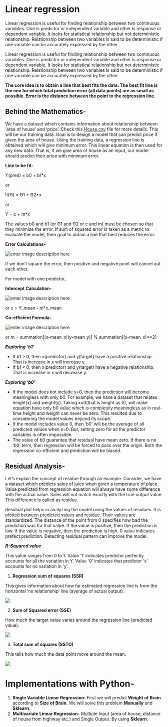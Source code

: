 
# Linear regression
Linear regression is useful for finding relationship between two continuous variables. One is predictor or independent variable and other is response or dependent variable. It looks for statistical relationship but not deterministic relationship. Relationship between two variables is said to be deterministic if one variable can be accurately expressed by the other.

Linear regression is useful for finding relationship between two continuous variables. One is predictor or independent variable and other is response or dependent variable. It looks for statistical relationship but not deterministic relationship. Relationship between two variables is said to be deterministic if one variable can be accurately expressed by the other.

**The core idea is to obtain a line that best fits the data. The best fit line is the one for which total prediction error (all data points) are as small as possible. Error is the distance between the point to the regression line.**

## Behind the Mathematics-
We have a dataset which contains information about relationship between ‘area of house’ and ‘price’. Check this [House.csv](https://github.com/Dipeshpal/Machine-Learning/blob/master/Linear%20Regression/dataset.csv) file for more details.
This will be our training data. Goal is to design a model that can predict price if given the area of house. Using the training data, a regression line is obtained which will give minimum error. This linear equation is then used for any new data. That is, if we give area of house as an input, our model should predict their price with minimum error.

**Line to be fit-**

Y(pred) = b0 + b1*x

or

h(Θ) = Θ1 + Θ2*x

or

Y = c + m*x

The values b0 and b1 (or Θ1 and Θ2 or c and m) must be chosen so that they minimize the error. If sum of squared error is taken as a metric to evaluate the model, then goal to obtain a line that best reduces the error.

**Error Calculations-**

![enter image description here](https://cdn-images-1.medium.com/max/1600/1*Utp8sgyLk7H39qOQY9pf1A.png)

If we don’t square the error, then positive and negative point will cancel out each other.

For model with one predictor,

**Intercept Calculation-**

![enter image description here](https://cdn-images-1.medium.com/max/1600/1*1evY0PuCUENCpDP_QRplig.png)

or c = Y_mean - m*x_mean

**Co-efficient Formula-**

![enter image description here](https://cdn-images-1.medium.com/max/1600/1*Cx1Yej9zLVI1O16I3mODqA.png)

or m = summation[(x-mean_x)(y-mean_y)] % summation[(x-mean_x)**2]

**_Exploring ‘b1’_**

-   If b1 > 0, then x(predictor) and y(target) have a positive relationship. That is increase in x will increase y.
-   If b1 < 0, then x(predictor) and y(target) have a negative relationship. That is increase in x will decrease y.

**_Exploring ‘b0’_**

-   If the model does not include x=0, then the prediction will become meaningless with only b0. For example, we have a dataset that relates height(x) and weight(y). Taking x=0(that is height as 0), will make equation have only b0 value which is completely meaningless as in real-time height and weight can never be zero. This resulted due to considering the model values beyond its scope.
-   If the model includes value 0, then ‘b0’ will be the average of all predicted values when x=0. But, setting zero for all the predictor variables is often impossible.
-   The value of b0 guarantee that residual have mean zero. If there is no ‘b0’ term, then regression will be forced to pass over the origin. Both the regression co-efficient and prediction will be biased.

## Residual Analysis-

Let’s explain the concept of residue through an example. Consider, we have a dataset which predicts sales of juice when given a temperature of place. Value predicted from regression equation will always have some difference with the actual value. Sales will not match exactly with the true output value. This difference is called as residue.

Residual plot helps in analyzing the model using the values of residues. It is plotted between predicted values and residue. Their values are standardized. The distance of the point from 0 specifies how bad the prediction was for that value. If the value is positive, then the prediction is low. If the value is negative, then the prediction is high. 0 value indicates prefect prediction. Detecting residual pattern can improve the model.

**_R-Squared value_**

This value ranges from 0 to 1. Value ‘1’ indicates predictor perfectly accounts for all the variation in Y. Value ‘0’ indicates that predictor ‘x’ accounts for no variation in ‘y’.

1. **Regression sum of squares (SSR)**

This gives information about how far estimated regression line is from the horizontal ‘no relationship’ line (average of actual output).

![](https://cdn-images-1.medium.com/max/800/1*eXRB9iStTLFtrPkSfbWEHg.png)


2. **Sum of Squared error (SSE)**

How much the target value varies around the regression line (predicted value).

![](https://cdn-images-1.medium.com/max/800/1*M7ukJZNTvPd6tQqNXxGGzQ.png)


3. **Total sum of squares (SSTO)**

This tells how much the data point move around the mean.

![](https://cdn-images-1.medium.com/max/800/1*LXAc7FPLOgB1L3IqSUKl5A.png)


# Implementations with Python-
1. **Single Variable Linear Regression:** First we will predict **Weight of Brain** according to **Size of Brain**. We will solve this problem **Manually** and **Sklearn**.
2. **Multivariate Linear Regression-** Multiple Input (area of house, distance of house from highway etc.) and Single Output. By using **Sklearn**.
